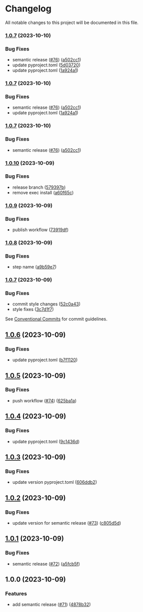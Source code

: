 # Changelog

All notable changes to this project will be documented in this file.

### [1.0.7](https://github.com/cloud-labs-infra/github-backup/compare/v1.0.6...v1.0.7) (2023-10-10)


### Bug Fixes

* semantic release ([#76](https://github.com/cloud-labs-infra/github-backup/issues/76)) ([a502cc1](https://github.com/cloud-labs-infra/github-backup/commit/a502cc1788ebc20a531e393f3d950b286a219a2d))
* update pyproject.toml ([5d03720](https://github.com/cloud-labs-infra/github-backup/commit/5d03720c655ec89c3460cc9de991465107fc1a50))
* update pyproject.toml ([1a924a1](https://github.com/cloud-labs-infra/github-backup/commit/1a924a1c31e643c796af1c5e9a3c09a02492d6de))

### [1.0.7](https://github.com/cloud-labs-infra/github-backup/compare/v1.0.6...v1.0.7) (2023-10-10)


### Bug Fixes

* semantic release ([#76](https://github.com/cloud-labs-infra/github-backup/issues/76)) ([a502cc1](https://github.com/cloud-labs-infra/github-backup/commit/a502cc1788ebc20a531e393f3d950b286a219a2d))
* update pyproject.toml ([1a924a1](https://github.com/cloud-labs-infra/github-backup/commit/1a924a1c31e643c796af1c5e9a3c09a02492d6de))

### [1.0.7](https://github.com/cloud-labs-infra/github-backup/compare/v1.0.6...v1.0.7) (2023-10-10)


### Bug Fixes

* semantic release ([#76](https://github.com/cloud-labs-infra/github-backup/issues/76)) ([a502cc1](https://github.com/cloud-labs-infra/github-backup/commit/a502cc1788ebc20a531e393f3d950b286a219a2d))

### [1.0.10](https://github.com/cloud-labs-infra/github-backup/compare/v1.0.9...v1.0.10) (2023-10-09)


### Bug Fixes

* release branch ([579397b](https://github.com/cloud-labs-infra/github-backup/commit/579397b7fe9bc049f26b82c551608bc0f2bc8b5a))
* remove exec install ([a60f65c](https://github.com/cloud-labs-infra/github-backup/commit/a60f65c4abd3066816f3d7bec599be6f42a67c9a))

### [1.0.9](https://github.com/cloud-labs-infra/github-backup/compare/v1.0.8...v1.0.9) (2023-10-09)


### Bug Fixes

* publish workflow ([73919df](https://github.com/cloud-labs-infra/github-backup/commit/73919df33098d2b99663ba7177ed41e3423d8997))

### [1.0.8](https://github.com/cloud-labs-infra/github-backup/compare/v1.0.7...v1.0.8) (2023-10-09)


### Bug Fixes

* step name ([a9b59e7](https://github.com/cloud-labs-infra/github-backup/commit/a9b59e7c45ace5ac00afbe87c3e227ba6af3da9e))

### [1.0.7](https://github.com/cloud-labs-infra/github-backup/compare/v1.0.6...v1.0.7) (2023-10-09)


### Bug Fixes

* commit style changes ([52c0a43](https://github.com/cloud-labs-infra/github-backup/commit/52c0a43658abfd89261e5413e49da7543f2c39df))
* style fixes ([3c7d1f7](https://github.com/cloud-labs-infra/github-backup/commit/3c7d1f71931ba17461a260ba76819dc6e7d90c52))

See
[Conventional Commits](https://conventionalcommits.org) for commit guidelines.

## [1.0.6](https://github.com/cloud-labs-infra/github-backup/compare/v1.0.5...v1.0.6) (2023-10-09)


### Bug Fixes

* update pyproject.toml ([b7f1120](https://github.com/cloud-labs-infra/github-backup/commit/b7f112053cbdf717c32e586df0637be4840ed90a))

## [1.0.5](https://github.com/cloud-labs-infra/github-backup/compare/v1.0.4...v1.0.5) (2023-10-09)


### Bug Fixes

* push workflow ([#74](https://github.com/cloud-labs-infra/github-backup/issues/74)) ([625ba1a](https://github.com/cloud-labs-infra/github-backup/commit/625ba1a168cc18b2d553ee52aac7efab21037b73))

## [1.0.4](https://github.com/cloud-labs-infra/github-backup/compare/v1.0.3...v1.0.4) (2023-10-09)


### Bug Fixes

* update pyproject.toml ([9c1436d](https://github.com/cloud-labs-infra/github-backup/commit/9c1436d572ee617094cf6ddf4424a5587f012d63))

## [1.0.3](https://github.com/cloud-labs-infra/github-backup/compare/v1.0.2...v1.0.3) (2023-10-09)


### Bug Fixes

* update version pyproject.toml ([606ddb2](https://github.com/cloud-labs-infra/github-backup/commit/606ddb23b10f0089128082fe036b321c2b692cf9))

## [1.0.2](https://github.com/cloud-labs-infra/github-backup/compare/v1.0.1...v1.0.2) (2023-10-09)


### Bug Fixes

* update version for semantic release ([#73](https://github.com/cloud-labs-infra/github-backup/issues/73)) ([c805d5d](https://github.com/cloud-labs-infra/github-backup/commit/c805d5d3f755b32aa446083ba265777adb9504a5))

## [1.0.1](https://github.com/cloud-labs-infra/github-backup/compare/v1.0.0...v1.0.1) (2023-10-09)


### Bug Fixes

* semantic release ([#72](https://github.com/cloud-labs-infra/github-backup/issues/72)) ([a5fcb5f](https://github.com/cloud-labs-infra/github-backup/commit/a5fcb5f0bf8e411f322693dc59dff0f0ddef8757))

## 1.0.0 (2023-10-09)


### Features

* add semantic release ([#71](https://github.com/cloud-labs-infra/github-backup/issues/71)) ([4878b32](https://github.com/cloud-labs-infra/github-backup/commit/4878b3239cb86125ab7750512ad6da71ea31c18a))

